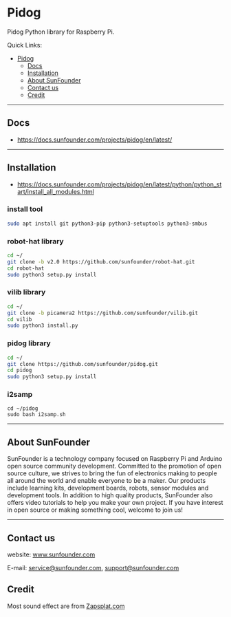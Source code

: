 # Pidog

Pidog Python library for Raspberry Pi.

Quick Links:

- [Pidog](#pidog)
  - [Docs](#docs)
  - [Installation](#installation)
  - [About SunFounder](#about-sunfounder)
  - [Contact us](#contact-us)
  - [Credit](#credit)

----------------------------------------------

## Docs

- <https://docs.sunfounder.com/projects/pidog/en/latest/>

----------------------------------------------

## Installation

- <https://docs.sunfounder.com/projects/pidog/en/latest/python/python_start/install_all_modules.html>

### install tool

```bash
sudo apt install git python3-pip python3-setuptools python3-smbus
```

### robot-hat library

```bash
cd ~/
git clone -b v2.0 https://github.com/sunfounder/robot-hat.git
cd robot-hat
sudo python3 setup.py install

```

### vilib library

```bash
cd ~/
git clone -b picamera2 https://github.com/sunfounder/vilib.git
cd vilib
sudo python3 install.py
```

### pidog library

```bash
cd ~/
git clone https://github.com/sunfounder/pidog.git
cd pidog
sudo python3 setup.py install
```

### i2samp

```
cd ~/pidog
sudo bash i2samp.sh
```

----------------------------------------------

## About SunFounder

SunFounder is a technology company focused on Raspberry Pi and Arduino open source community development. Committed to the promotion of open source culture, we strives to bring the fun of electronics making to people all around the world and enable everyone to be a maker. Our products include learning kits, development boards, robots, sensor modules and development tools. In addition to high quality products, SunFounder also offers video tutorials to help you make your own project. If you have interest in open source or making something cool, welcome to join us!

----------------------------------------------

## Contact us

website:
    www.sunfounder.com

E-mail:
    service@sunfounder.com, support@sunfounder.com

## Credit

Most sound effect are from [Zapsplat.com](https://www.zapsplat.com)
